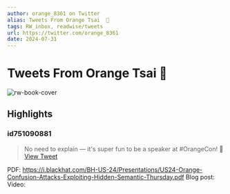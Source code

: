 ```yaml
---
author: orange_8361 on Twitter
alias: Tweets From Orange Tsai  🍊
tags: RW_inbox, readwise/tweets
url: https://twitter.com/orange_8361
date: 2024-07-31
---
```

# Tweets From Orange Tsai  🍊

![rw-book-cover](https://pbs.twimg.com/profile_images/863293355819585536/R2uVIB80.jpg)

## Highlights

### id751090881

> No need to explain — it's super fun to be a speaker at #OrangeCon! 🍊
> [View Tweet](https://twitter.com/orange_8361/status/1816884200173367377)

PDF: https://i.blackhat.com/BH-US-24/Presentations/US24-Orange-Confusion-Attacks-Exploiting-Hidden-Semantic-Thursday.pdf
Blog post: 
Video: 